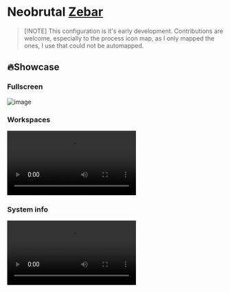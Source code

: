 # Neobrutal [Zebar](https://github.com/glzr-io/zebar)  

> [!NOTE] This configuration is it's early development. Contributions are
> welcome, especially to the process icon map, as I only mapped the ones, I use
> that could not be automapped.

## 🔥Showcase

### Fullscreen
![image](https://github.com/adriankarlen/neobrutal-zebar/blob/15014ee3b4f8fdd22d8ab7d173c7d80fc6853ae0/misc/fullscreen.png)
### Workspaces
![video](https://github.com/adriankarlen/neobrutal-zebar/blob/7ca1fc060ffa11d2d924452423adf65e51c3c5d2/misc/workspaces.mp4)
### System info
![video](https://github.com/adriankarlen/neobrutal-zebar/blob/7ca1fc060ffa11d2d924452423adf65e51c3c5d2/misc/system-info.mp4)
